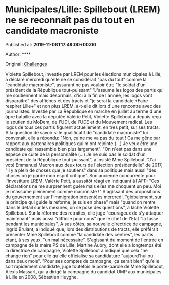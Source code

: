 
# Municipales/Lille: Spillebout (LREM) ne se reconnaît pas du tout en candidate macroniste

Published at: **2019-11-06T17:49:00+00:00**

Author: ****

Original: [Challenges](https://www.challenges.fr/politique/municipales-lille-spillebout-lrem-ne-se-reconnait-pas-du-tout-en-candidate-macroniste_683465)

Violette Spillebout, investie par LREM pour les élections municipales à Lille, a déclaré mercredi qu'elle ne se considérait "pas du tout" comme la "candidate macroniste", assurant ne pas vouloir être "le soldat d'un président de la République tout-puissant"
"J'assume les logos des partis qui me soutiennent mais désormais, d'ici à la fin de l'année, les logos vont disparaître" des affiches et des tracts et "je serai la candidate +Faire respirer Lille+" et non plus LREM, a-t-elle dit lors d'une rencontre avec des journalistes.
Investie par La République en marche en juillet au terme d'une âpre bataille avec la députée Valérie Petit, Violette Spillebout a depuis reçu le soutien du MoDem, de l'UDI, de l'UDE et du Mouvement radical. Les logos de tous ces partis figurent actuellement, en très petit, sur ses tracts.
A la question de savoir si le qualificatif de "candidate macroniste" lui convenait, elle a répondu: "Non, ça ne me va pas du tout ! Ca me gêne par rapport aux partenaires politiques qui m'ont rejointe (...) Je veux être une candidate qui rassemble bien plus largement".
"On n'est pas dans une espèce de culte de la personnalité (...) Je ne suis pas le soldat d'un président de la République tout-puissant", a insisté Mme Spillebout.
"J'ai voté Emmanuel Macron aux deux tours de l'élection présidentielle" de 2017, "il y a plein de choses que je soutiens" dans sa politique mais aussi "des choses où je garde mon esprit critique".
Son ancienne concurrente pour l'investiture LREM, Valérie Petit, a aussitôt réagi en indiquant à l'AFP: "Ces déclarations ne me surprennent guère mais elles me choquent un peu. Moi je m'assume pleinement comme macroniste !"
S'agissant des propositions du gouvernement sur l'immigration présentées mercredi, "globalement, sur le principe qui guide la réforme, je suis en phase" mais "quand on rentre dans le détail sur les mesures, on se pose des questions", a lâché Violette Spillebout.
Sur la réforme des retraites, elle juge "courageux de s'y attaquer maintenant" mais aussi "difficile pour nous" que le chef de l'Etat "la fasse pendant les municipales".
A ses côtés, sa nouvelle directrice de campagne, Ingrid Brulant, a indiqué que, lors des distributions de tracts, elle préférait présenter Mme Spillebout comme "la candidate des centres", les partis étant, à ses yeux, "un mal nécessaire".
S'agissant du moment de l'entrée en campagne de la maire PS de Lille, Martine Aubry, dont elle a longtemps été la directrice de campagne, Violette Spillebout a indiqué que cela "ne change rien" pour elle qu'elle officialise sa candidature "aujourd'hui ou dans deux mois".
"Pour ses comptes de campagne, ça serait bien" qu'elle soit rapidement candidate, juge toutefois le porte-parole de Mme Spillebout, Alexis Massart, qui a dirigé la campagne du candidat UMP aux municipales à Lille en 2008, Sébastien Huyghe.
